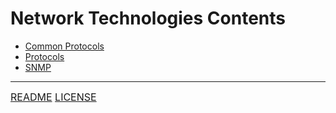 # Network Technologies Contents
- [Common Protocols](Common%20Protocols.md)
- [Protocols](Protocols.md)
- [SNMP](SNMP.md)

---
<font size=3>[README](README.md)
[LICENSE](LICENSE)</font>